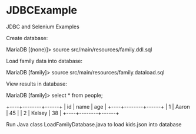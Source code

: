 # JDBCExample

JDBC and Selenium Examples

Create database:

  MariaDB [(none)]> source src/main/resources/family.ddl.sql

Load family data into database:
  
  MariaDB [family]> source src/main/resources/family.dataload.sql
  
View results in database:

  MariaDB [family]> select * from people;


  +----+--------+------+
  | id | name   | age  |
  +----+--------+------+
  |  1 | Aaron  |   45 |
  |  2 | Kelsey |   38 |
  +----+--------+------+


Run Java class LoadFamilyDatabase.java to load kids.json into database

  
  
  
